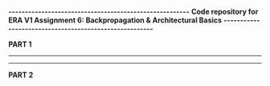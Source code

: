 **-------------------------------------------------------**
**Code repository for ERA V1 Assignment 6: Backpropagation & Architectural Basics**
**-------------------------------------------------------**

**PART 1**


-------------------------------------------------------
-------------------------------------------------------

**PART 2**
